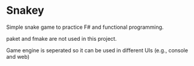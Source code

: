 # Snakey
Simple snake game to practice F# and functional programming.
` `  
` `  
paket and fmake are not used in this project.
` `  
` `  
Game engine is seperated so it can be used in different UIs (e.g., console and web)